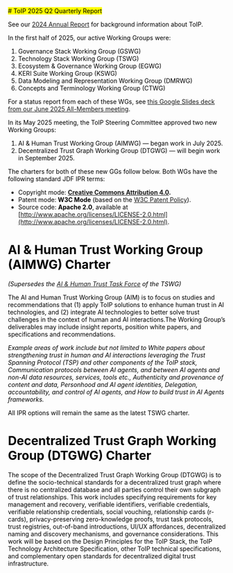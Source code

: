 [//]: # (SPDX-License-Identifier: CC-BY-4.0)

<mark>
# ToIP 2025 Q2 Quarterly Report

See our [2024 Annual Report](../2024/2024-annual-review-Hyperledger-ToIP.md) for background information about ToIP.

In the first half of 2025, our active Working Groups were:

1. Governance Stack Working Group (GSWG)  
2. Technology Stack Working Group (TSWG)  
3. Ecosystem & Governance Working Group (EGWG)  
4. KERI Suite Working Group (KSWG)  
5. Data Modeling and Representation Working Group (DMRWG)  
6. Concepts and Terminology Working Group (CTWG)

For a status report from each of these WGs, see [this Google Slides deck from our June 2025 All-Members meeting](https://docs.google.com/presentation/d/1SBTSCsYlxRz_xjpWemxy3rhixSdhZDt29BKipDYlVpk/edit?usp=sharing).

In its May 2025 meeting, the ToIP Steering Committee approved two new Working Groups:

1. AI & Human Trust Working Group (AIMWG) — began work in July 2025.  
2. Decentralized Trust Graph Working Group (DTGWG) — will begin work in September 2025.

The charters for both of these new GGs follow below. Both WGs have the following standard JDF IPR terms:

* Copyright mode: [**Creative Commons Attribution 4.0**](http://creativecommons.org/licenses/by/4.0/legalcode)**.**   
* Patent mode: **W3C Mode** (based on the [W3C Patent Policy](http://www.w3.org/Consortium/Patent-Policy-20040205)).  
* Source code: **Apache 2.0**, available at [http://www.apache.org/licenses/LICENSE-2.0.html](http://www.apache.org/licenses/LICENSE-2.0.html).

# AI & Human Trust Working Group (AIMWG) Charter

*(Supersedes the [AI & Human Trust Task Force](https://lf-toip.atlassian.net/wiki/spaces/HOME/pages/22982892/AI+huMan+trust+Task+Force) of the TSWG)*

The AI and Human Trust Working Group (AIM) is to focus on studies and recommendations that (1) apply ToIP solutions to enhance human trust in AI technologies, and (2) integrate AI technologies to better solve trust challenges in the context of human and AI interactions.The Working Group’s deliverables may include insight reports, position white papers, and specifications and recommendations. 

*Example areas of work include but not limited to White papers about strengthening trust in human and AI interactions leveraging the Trust Spanning Protocol (TSP) and other components of the ToIP stack, Communication protocols between AI agents, and between AI agents and non-AI data resources, services, tools etc., Authenticity and provenance of content and data, Personhood and AI agent identities, Delegation, accountability, and control of AI agents, and How to build trust in AI Agents frameworks.*

All IPR options will remain the same as the latest TSWG charter.

# Decentralized Trust Graph Working Group (DTGWG) Charter

The scope of the Decentralized Trust Graph Working Group (DTGWG) is to define the socio-technical standards for a decentralized trust graph where there is no centralized database and all parties control their own subgraph of trust relationships. This work includes specifying requirements for key management and recovery, verifiable identifiers, verifiable credentials, verifiable relationship credentials, social vouching, relationship cards (r-cards), privacy-preserving zero-knowledge proofs, trust task protocols, trust registries, out-of-band introductions, UI/UX affordances, decentralized naming and discovery mechanisms, and governance considerations. This work will be based on the Design Principles for the ToIP Stack, the ToIP Technology Architecture Specification, other ToIP technical specifications, and complementary open standards for decentralized digital trust infrastructure.
</mark>
